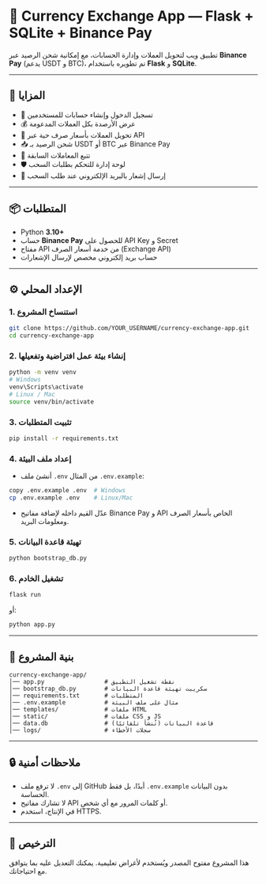 # 💱 Currency Exchange App — Flask + SQLite + Binance Pay

تطبيق ويب لتحويل العملات وإدارة الحسابات، مع إمكانية شحن الرصيد عبر **Binance Pay** (يدعم USDT و BTC)، تم تطويره باستخدام **Flask** و **SQLite**.

---

## 🚀 المزايا

- 🧾 تسجيل الدخول وإنشاء حسابات للمستخدمين
- 💰 عرض الأرصدة بكل العملات المدعومة
- 🔄 تحويل العملات بأسعار صرف حية عبر API
- 📥 شحن الرصيد بـ USDT أو BTC عبر Binance Pay
- 📜 تتبع المعاملات السابقة
- 🛡️ لوحة إدارة للتحكم بطلبات السحب
- 📧 إرسال إشعار بالبريد الإلكتروني عند طلب السحب

---

## 📦 المتطلبات

- Python **3.10+**
- حساب **Binance Pay** للحصول على API Key و Secret
- مفتاح API من خدمة أسعار الصرف (Exchange API)
- حساب بريد إلكتروني مخصص لإرسال الإشعارات

---

## ⚙️ الإعداد المحلي

### 1. استنساخ المشروع
```bash
git clone https://github.com/YOUR_USERNAME/currency-exchange-app.git
cd currency-exchange-app
```

### 2. إنشاء بيئة عمل افتراضية وتفعيلها
```bash
python -m venv venv
# Windows
venv\Scripts\activate
# Linux / Mac
source venv/bin/activate
```

### 3. تثبيت المتطلبات
```bash
pip install -r requirements.txt
```

### 4. إعداد ملف البيئة
- أنشئ ملف `.env` من المثال `.env.example`:
```bash
copy .env.example .env  # Windows
cp .env.example .env    # Linux/Mac
```
- عدّل القيم داخله لإضافة مفاتيح Binance Pay و API الخاص بأسعار الصرف ومعلومات البريد.

### 5. تهيئة قاعدة البيانات
```bash
python bootstrap_db.py
```

### 6. تشغيل الخادم
```bash
flask run
```
أو:
```bash
python app.py
```

---

## 📂 بنية المشروع

```
currency-exchange-app/
│── app.py                 # نقطة تشغيل التطبيق
│── bootstrap_db.py        # سكريبت تهيئة قاعدة البيانات
│── requirements.txt       # المتطلبات
│── .env.example           # مثال على ملف البيئة
│── templates/             # ملفات HTML
│── static/                # ملفات CSS و JS
│── data.db                # قاعدة البيانات (تُنشأ تلقائيًا)
│── logs/                  # سجلات الأخطاء
```

---

## 🔒 ملاحظات أمنية

- لا ترفع ملف `.env` إلى GitHub أبدًا، بل فقط `.env.example` بدون البيانات الحساسة.
- لا تشارك مفاتيح API أو كلمات المرور مع أي شخص.
- في الإنتاج، استخدم HTTPS.

---

## 📜 الترخيص

هذا المشروع مفتوح المصدر ويُستخدم لأغراض تعليمية. يمكنك التعديل عليه بما يتوافق مع احتياجاتك.
